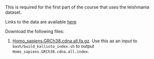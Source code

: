 This is required for the first part of the course that uses the leishmania dataset.

Links to the data are available [here](https://ftp.ensembl.org/pub/current_fasta/homo_sapiens/cdna/)

Download the following files:

1. [Homo_sapiens.GRCh38.cdna.all.fa.gz](https://ftp.ensembl.org/pub/current_fasta/homo_sapiens/cdna/Homo_sapiens.GRCh38.cdna.all.fa.gz). Use this as an input to `bash/build_kallisto_index.sh` to output `Homo_sapiens.GRCh38.cdna.all.index`.

